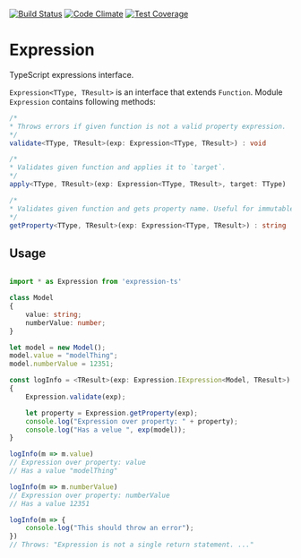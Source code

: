 [![Build Status](https://travis-ci.org/TheHatSky/expressions-ts.svg?branch=master)](https://travis-ci.org/TheHatSky/expressions-ts)
[![Code Climate](https://codeclimate.com/github/TheHatSky/expressions-ts/badges/gpa.svg)](https://codeclimate.com/github/TheHatSky/expressions-ts)
[![Test Coverage](https://codeclimate.com/github/TheHatSky/expressions-ts/badges/coverage.svg)](https://codeclimate.com/github/TheHatSky/expressions-ts/coverage)

# Expression

TypeScript expressions interface.

`Expression<TType, TResult>` is an interface that extends `Function`. Module `Expression` contains following methods:

```typescript
/*
* Throws errors if given function is not a valid property expression.
*/
validate<TType, TResult>(exp: Expression<TType, TResult>) : void

/*
* Validates given function and applies it to `target`.
*/
apply<TType, TResult>(exp: Expression<TType, TResult>, target: TType) : TResult

/*
* Validates given function and gets property name. Useful for immutable.js.
*/
getProperty<TType, TResult>(exp: Expression<TType, TResult>) : string
```

## Usage

```typescript

import * as Expression from 'expression-ts'

class Model
{
    value: string;
    numberValue: number;
}

let model = new Model();
model.value = "modelThing";
model.numberValue = 12351;

const logInfo = <TResult>(exp: Expression.IExpression<Model, TResult>) =>
{
    Expression.validate(exp);

    let property = Expression.getProperty(exp);
    console.log("Expression over property: " + property);
    console.log("Has a velue ", exp(model));
}

logInfo(m => m.value)
// Expression over property: value
// Has a value "modelThing"

logInfo(m => m.numberValue)
// Expression over property: numberValue
// Has a value 12351

logInfo(m => {
    console.log("This should throw an error");
})
// Throws: "Expression is not a single return statement. ..."
```
